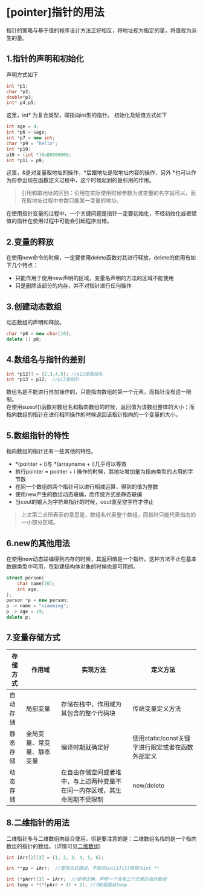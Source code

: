 # [pointer]指针的用法

指针的策略与基于值的程序设计方法正好相反，将地址视为指定的量，将值视为派生的量。

## 1.指针的声明和初始化

声明方式如下

```C++
int *p1;
char *p2;
double*p3;
int* p4,p5;
```

这里，int* 为复合类型，即指向int型的指针。
初始化及赋值方式如下

```C++
int age = 4;
int *p6 = &age;
int *p7 = new int;
char *p9 = "hello";
int *p10;
p10 = (int *)0xB8000000;
int *p11 = p9;
```

这里，&是对变量取地址的操作，*后跟地址是取地址内容的操作，另外 *也可以作为形参出现在函数定义过程中，这个时候起到的是引用的作用。
>引用和取地址的区别：引用在实际使用时候参数为该变量的名字就可以，而在取地址过程中参数只能某一变量的地址。

在使用指针变量的过程中，一个关键问题是指针一定要初始化，不经初始化或者赋值的指针在使用过程中可能会引起程序出错。

## 2.变量的释放

在使用new命令的时候，一定要使用delete函数对其进行释放。delete的使用有如下几个特点：

* 只能作用于使用new声明的区域，变量名声明的方法的区域不能使用
* 只是删除该部分的内存，并不对指针进行任何操作

## 3.创建动态数组

动态数组的声明和释放。

```C++
char *p8 = new char[10];
delete [] p8;
```

## 4.数组名与指针的差别

```C++
int *p12[] = {2,3,4,5}; //p12是数组名
int *p13 = p12;  //p13是指针
```

数组名是不能进行自加操作的，只能指向数组的第一个元素，而指针没有这一限制。  
在使用sizeof()函数对数组名和指向数组的时候，返回值为该数组整体的大小；而指向数组的指针在进行相同操作的时候返回该指针指向的一个变量的大小。

## 5.数组指针的特性

指向数组的指针还有一些其他的特性。

* *(pointer + i)与 *(arrayname + i)几乎可以等效
* 执行pointer = pointer + i 操作的时候，其地址增加量为指向类型的占用的字节数
* 在同一个数组的两个指针可以进行相减运算，得到的值为整数
* 使用new产生的数组动态联编，而传统方式是静态联编
* 当cout的输入为字符串指针的时候，cout直至空字符才停止

>上文第二点所表示的意思是，数组名代表整个数组，而指针只能代表指向的一小部分区域。

## 6.new的其他用法

在使用new动态联编得到内存的时候，其返回值是一个指针，这种方法不止在基本数据类型中可用，在新建结构体对象的时候也是可用的。

```C++
struct person{
    char name[20];
    int age;
};
person *p = new person;
p -> name = "xiaoming";
p -> age = 19;
delete p;
```

## 7.变量存储方式

存储方式 | 作用域 | 实现方法 |定义方法
---- | ----- | ----- | ----
自动存储 | 局部变量 | 存储在栈中，作用域为其包含的整个代码块 | 传统变量定义方法
静态存储 | 全局变量、常变量、静态变量 | 编译时期就确定好 | 使用static/const关键字进行限定或者在函数外部定义
动态存储 |  | 在自由存储空间或者堆中，与上述两种变量不在同一内存区域，其生命周期不受限制 | new/delete

## 8.二维指针的用法

二维指针多与二维数组向结合使用，但是要注意的是：二维数组名指的是一个指向数组的指针的数组。（详情可见[二维数组](https://github.com/liyupeng341/CppPrimerPlus/blob/master/res/array.md#4%E4%BA%8C%E7%BB%B4%E6%95%B0%E7%BB%84%E7%9A%84%E5%90%AB%E4%B9%89))

```C++
int iArr[2][3] = {1, 2, 3, 4, 5, 6};

int **pp = iArr;  //使用方式错误，不能将int[2][3]转换为int **

int (*pArr)[3] = iArr;  //使用正确，声明一个含有三个元素的指针数组
int temp = *(*(pArr + 1) + 2); //将6赋值给temp
```
